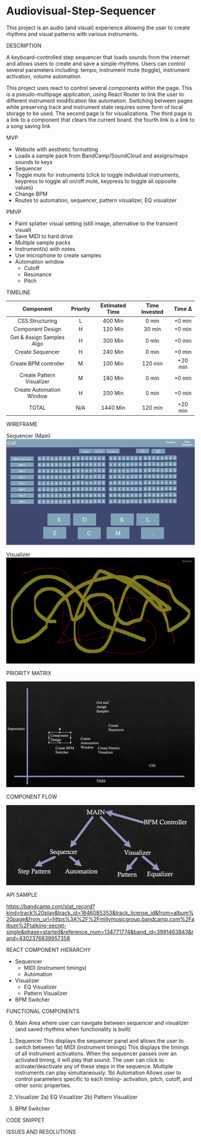 # Audiovisual-Step-Sequencer

This project is an audio (and visual) experience allowing the user to create rhythms and visual patterns with various instruments.

DESCRIPTION

A keyboard-controlled step sequencer that loads sounds from the internet and allows users to create and save a simple rhythms. Users can control several parameters including: tempo, instrument mute (toggle), instrument activation, volume automation.

This project uses react to control several components within the page. This is a pseudo-multipage application, using React Router to link the user to different instrument modification like automation. Switching between pages while preserving track and instrument state requires some form of local storage to be used. The second page is for visualizations. The third page is a link to a component that clears the current board. the fourth link is a link to a song saving link


MVP

- Website with aesthetic formatting
- Loads a sample pack from BandCamp/SoundCloud and assigns/maps sounds to keys
- Sequencer
- Toggle mute for instruments (click to toggle individual instruments, keypress to toggle all on/off mute, keypress to toggle all opposite values)
- Change BPM
- Routes to automation, sequencer, pattern visualizer, EQ visualizer


PMVP

- Paint splatter visual setting (still image, alternative to the transient visual)
- Save MIDI to hard drive
- Multiple sample packs
- Instrument(s) with notes
- Use microphone to create samples
- Automation window
    - Cutoff
    - Resonance
    - Pitch

TIMELINE

| Component                   | Priority | Estimated Time | Time Invested | Time ∆   |
| :-------------------------: | :------: | :------------: | :-----------: | :------: |
| CSS Structuring             |    L     |        400 Min |         0 min |   +0 min |
| Component Design            |    H     |        120 Min |        30 min |   +0 min |
| Get & Assign Samples Algo   |    H     |        300 Min |         0 min |   +0 min |
| Create Sequencer            |    H     |        240 Min |         0 min |   +0 min |
| Create BPM controller       |    M     |        100 Min |       120 min |  +20 min |
| Create Pattern Visualizer   |    M     |        180 Min |         0 min |   +0 min |
| Create Automation Window    |    H     |        200 Min |         0 min |   +0 min |
|            TOTAL            |   N/A    |       1440 Min |       120 min |  +20 min |


WIREFRAME

Sequencer (Main)
![](./images/sequencer.png)

Visualizer
![](./images/visualizer.png)

PRIORITY MATRIX

![](./images/priority_matrix.png)

COMPONENT FLOW

![](./images/component_flow.png)

API SAMPLE

https://bandcamp.com/stat_record?kind=track%20play&track_id=1846085353&track_license_id&from=album%20page&from_url=https%3A%2F%2Fmillymusicgroup.bandcamp.com%2Falbum%2Ftalking-secret-single&phase=started&reference_num=134771774&band_id=3991463843&rand=4302376839957358

REACT COMPONENT HIERARCHY

- Sequencer
    - MIDI (instrument timings)
    - Automation
- Visualizer
    - EQ Visualizer
    - Pattern Visualizer
- BPM Switcher

FUNCTIONAL COMPONENTS

0) Main
    Area where user can navigate between sequencer and visualizer (and saved rhythms when functionality is built)
1) Sequencer
    This displays the sequencer panel and allows the user to switch between
1a) MIDI (instrument timings)
    This displays the timings of all instrument activations. When the sequencer passes over an activated timing, it will play that sound. The user can click to activate/deactivate any of these steps in the sequence. Multiple instruments can play simultaneously.
1b) Automation
    Allows user to control parameters specific to each timing- activation, pitch, cutoff, and other sonic properties.

2) Visualizer
2a) EQ Visualizer
2b) Pattern Visualizer

3) BPM Switcher

CODE SNIPPET

ISSUES AND RESOLUTIONS